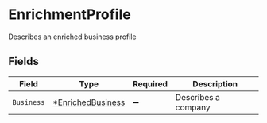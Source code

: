# EnrichmentProfile

Describes an enriched business profile


## Fields

| Field                                                        | Type                                                         | Required                                                     | Description                                                  |
| ------------------------------------------------------------ | ------------------------------------------------------------ | ------------------------------------------------------------ | ------------------------------------------------------------ |
| `Business`                                                   | [*EnrichedBusiness](../../models/shared/enrichedbusiness.md) | :heavy_minus_sign:                                           | Describes a company                                          |